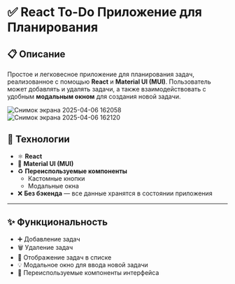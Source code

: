 # ✅ React To-Do Приложение для Планирования

## 📋 Описание

Простое и легковесное приложение для планирования задач, реализованное с помощью **React** и **Material UI (MUI)**. Пользователь может добавлять и удалять задачи, а также взаимодействовать с удобным **модальным окном** для создания новой задачи.


![Снимок экрана 2025-04-06 162058](https://github.com/user-attachments/assets/b08b1a68-9df8-48ae-9679-7be36ff08a4f)
![Снимок экрана 2025-04-06 162120](https://github.com/user-attachments/assets/8ab07410-62a3-41d8-bd1b-04e9321c53f2)

## 🧰 Технологии

- ⚛️ **React**
- 🎨 **Material UI (MUI)**
- ♻️ **Переиспользуемые компоненты**
  - Кастомные кнопки
  - Модальные окна
- ❌ **Без бэкенда** — все данные хранятся в состоянии приложения

---

## ✨ Функциональность

- ➕ Добавление задач
- 🗑 Удаление задач
- 💬 Отображение задач в списке
- 💡 Модальное окно для ввода новой задачи
- 🧩 Переиспользуемые компоненты интерфейса
